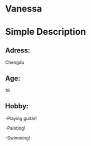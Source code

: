 # Vanessa

# Simple Description
## Adress: 
Chengdu
## Age:
19
## Hobby:
-Playing guitar!

-Painting!

-Swimming!
